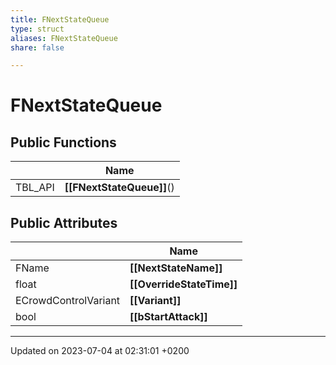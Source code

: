 ```yaml
---
title: FNextStateQueue
type: struct
aliases: FNextStateQueue
share: false

---
```


# FNextStateQueue





## Public Functions

|                | Name           |
| -------------- | -------------- |
| TBL_API | **[[FNextStateQueue]]**() |

## Public Attributes

|                | Name           |
| -------------- | -------------- |
| FName | **[[NextStateName]]**  |
| float | **[[OverrideStateTime]]**  |
| ECrowdControlVariant | **[[Variant]]**  |
| bool | **[[bStartAttack]]**  |

-------------------------------

Updated on 2023-07-04 at 02:31:01 +0200